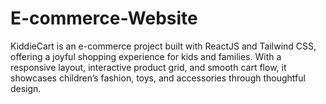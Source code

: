 # E-commerce-Website
KiddieCart is an e-commerce project built with ReactJS and Tailwind CSS, offering a joyful shopping experience for kids and families. With a responsive layout, interactive product grid, and smooth cart flow, it showcases children’s fashion, toys, and accessories through thoughtful design.

